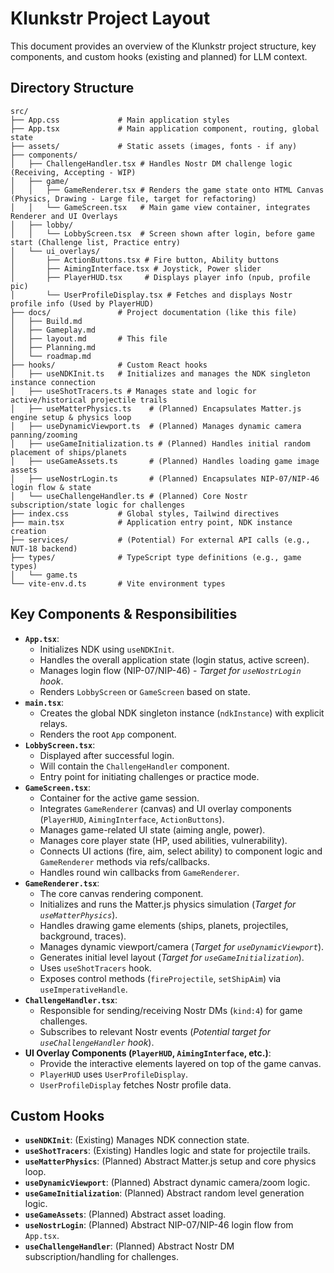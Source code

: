 # Klunkstr Project Layout

This document provides an overview of the Klunkstr project structure, key components, and custom hooks (existing and planned) for LLM context.

## Directory Structure

```
src/
├── App.css             # Main application styles
├── App.tsx             # Main application component, routing, global state
├── assets/             # Static assets (images, fonts - if any)
├── components/
│   ├── ChallengeHandler.tsx # Handles Nostr DM challenge logic (Receiving, Accepting - WIP)
│   ├── game/
│   │   ├── GameRenderer.tsx # Renders the game state onto HTML Canvas (Physics, Drawing - Large file, target for refactoring)
│   │   └── GameScreen.tsx   # Main game view container, integrates Renderer and UI Overlays
│   ├── lobby/
│   │   └── LobbyScreen.tsx  # Screen shown after login, before game start (Challenge list, Practice entry)
│   └── ui_overlays/
│       ├── ActionButtons.tsx # Fire button, Ability buttons
│       ├── AimingInterface.tsx # Joystick, Power slider
│       ├── PlayerHUD.tsx     # Displays player info (npub, profile pic)
│       └── UserProfileDisplay.tsx # Fetches and displays Nostr profile info (Used by PlayerHUD)
├── docs/               # Project documentation (like this file)
│   ├── Build.md
│   ├── Gameplay.md
│   ├── layout.md       # This file
│   ├── Planning.md
│   └── roadmap.md
├── hooks/              # Custom React hooks
│   ├── useNDKInit.ts   # Initializes and manages the NDK singleton instance connection
│   ├── useShotTracers.ts # Manages state and logic for active/historical projectile trails
│   ├── useMatterPhysics.ts    # (Planned) Encapsulates Matter.js engine setup & physics loop
│   ├── useDynamicViewport.ts  # (Planned) Manages dynamic camera panning/zooming
│   ├── useGameInitialization.ts # (Planned) Handles initial random placement of ships/planets
│   ├── useGameAssets.ts       # (Planned) Handles loading game image assets
│   ├── useNostrLogin.ts       # (Planned) Encapsulates NIP-07/NIP-46 login flow & state
│   └── useChallengeHandler.ts # (Planned) Core Nostr subscription/state logic for challenges
├── index.css           # Global styles, Tailwind directives
├── main.tsx            # Application entry point, NDK instance creation
├── services/           # (Potential) For external API calls (e.g., NUT-18 backend)
├── types/              # TypeScript type definitions (e.g., game types)
│   └── game.ts
└── vite-env.d.ts       # Vite environment types
```

## Key Components & Responsibilities

*   **`App.tsx`**:
    *   Initializes NDK using `useNDKInit`.
    *   Handles the overall application state (login status, active screen).
    *   Manages login flow (NIP-07/NIP-46) - *Target for `useNostrLogin` hook*.
    *   Renders `LobbyScreen` or `GameScreen` based on state.
*   **`main.tsx`**:
    *   Creates the global NDK singleton instance (`ndkInstance`) with explicit relays.
    *   Renders the root `App` component.
*   **`LobbyScreen.tsx`**:
    *   Displayed after successful login.
    *   Will contain the `ChallengeHandler` component.
    *   Entry point for initiating challenges or practice mode.
*   **`GameScreen.tsx`**:
    *   Container for the active game session.
    *   Integrates `GameRenderer` (canvas) and UI overlay components (`PlayerHUD`, `AimingInterface`, `ActionButtons`).
    *   Manages game-related UI state (aiming angle, power).
    *   Manages core player state (HP, used abilities, vulnerability).
    *   Connects UI actions (fire, aim, select ability) to component logic and `GameRenderer` methods via refs/callbacks.
    *   Handles round win callbacks from `GameRenderer`.
*   **`GameRenderer.tsx`**:
    *   The core canvas rendering component.
    *   Initializes and runs the Matter.js physics simulation (*Target for `useMatterPhysics`*).
    *   Handles drawing game elements (ships, planets, projectiles, background, traces).
    *   Manages dynamic viewport/camera (*Target for `useDynamicViewport`*).
    *   Generates initial level layout (*Target for `useGameInitialization`*).
    *   Uses `useShotTracers` hook.
    *   Exposes control methods (`fireProjectile`, `setShipAim`) via `useImperativeHandle`.
*   **`ChallengeHandler.tsx`**:
    *   Responsible for sending/receiving Nostr DMs (`kind:4`) for game challenges.
    *   Subscribes to relevant Nostr events (*Potential target for `useChallengeHandler` hook*).
*   **UI Overlay Components (`PlayerHUD`, `AimingInterface`, etc.)**:
    *   Provide the interactive elements layered on top of the game canvas.
    *   `PlayerHUD` uses `UserProfileDisplay`.
    *   `UserProfileDisplay` fetches Nostr profile data.

## Custom Hooks

*   **`useNDKInit`**: (Existing) Manages NDK connection state.
*   **`useShotTracers`**: (Existing) Handles logic and state for projectile trails.
*   **`useMatterPhysics`**: (Planned) Abstract Matter.js setup and core physics loop.
*   **`useDynamicViewport`**: (Planned) Abstract dynamic camera/zoom logic.
*   **`useGameInitialization`**: (Planned) Abstract random level generation logic.
*   **`useGameAssets`**: (Planned) Abstract asset loading.
*   **`useNostrLogin`**: (Planned) Abstract NIP-07/NIP-46 login flow from `App.tsx`.
*   **`useChallengeHandler`**: (Planned) Abstract Nostr DM subscription/handling for challenges. 